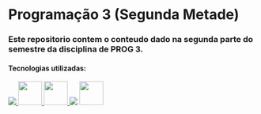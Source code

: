 # Programação 3 (Segunda Metade)
### Este repositorio contem o conteudo dado na segunda parte do semestre da disciplina de PROG 3.

#### Tecnologias utilizadas:

<div style="display: inline_block">
<a href="https://jdk.java.net/11/"> <img src="https://img.icons8.com/color/48/000000/java-coffee-cup-logo--v1.png"/> </a>
<a href="https://maven.apache.org/download.cgi"> <img src="https://img.icons8.com/ios/50/e74c3c/maven-ios.png" width="48px"/> </a>
<a href="https://www.oracle.com/java/technologies/install-javafx-sdk.html"> <img src="https://img.icons8.com/nolan/64/scene-builder.png" width="48px"/> </a>
<a href="https://www.postgresql.org/download/"> <img src="https://img.icons8.com/color/48/000000/postgreesql.png"/></a>
<a href="https://dbeaver.io/download/"> <img src="https://img.icons8.com/dusk/64/000000/dbeaver.png" width="48"/> </a>
</div>


